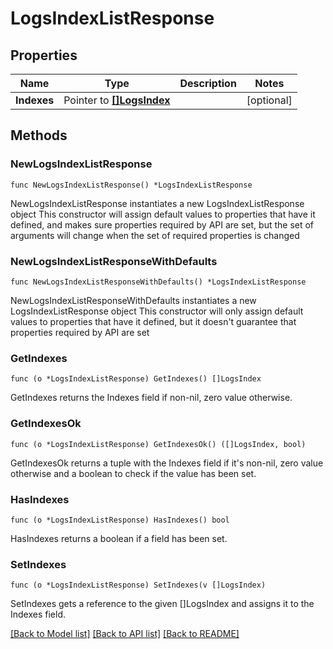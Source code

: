 # LogsIndexListResponse

## Properties

Name | Type | Description | Notes
------------ | ------------- | ------------- | -------------
**Indexes** | Pointer to [**[]LogsIndex**](LogsIndex.md) |  | [optional] 

## Methods

### NewLogsIndexListResponse

`func NewLogsIndexListResponse() *LogsIndexListResponse`

NewLogsIndexListResponse instantiates a new LogsIndexListResponse object
This constructor will assign default values to properties that have it defined,
and makes sure properties required by API are set, but the set of arguments
will change when the set of required properties is changed

### NewLogsIndexListResponseWithDefaults

`func NewLogsIndexListResponseWithDefaults() *LogsIndexListResponse`

NewLogsIndexListResponseWithDefaults instantiates a new LogsIndexListResponse object
This constructor will only assign default values to properties that have it defined,
but it doesn't guarantee that properties required by API are set

### GetIndexes

`func (o *LogsIndexListResponse) GetIndexes() []LogsIndex`

GetIndexes returns the Indexes field if non-nil, zero value otherwise.

### GetIndexesOk

`func (o *LogsIndexListResponse) GetIndexesOk() ([]LogsIndex, bool)`

GetIndexesOk returns a tuple with the Indexes field if it's non-nil, zero value otherwise
and a boolean to check if the value has been set.

### HasIndexes

`func (o *LogsIndexListResponse) HasIndexes() bool`

HasIndexes returns a boolean if a field has been set.

### SetIndexes

`func (o *LogsIndexListResponse) SetIndexes(v []LogsIndex)`

SetIndexes gets a reference to the given []LogsIndex and assigns it to the Indexes field.


[[Back to Model list]](../README.md#documentation-for-models) [[Back to API list]](../README.md#documentation-for-api-endpoints) [[Back to README]](../README.md)


